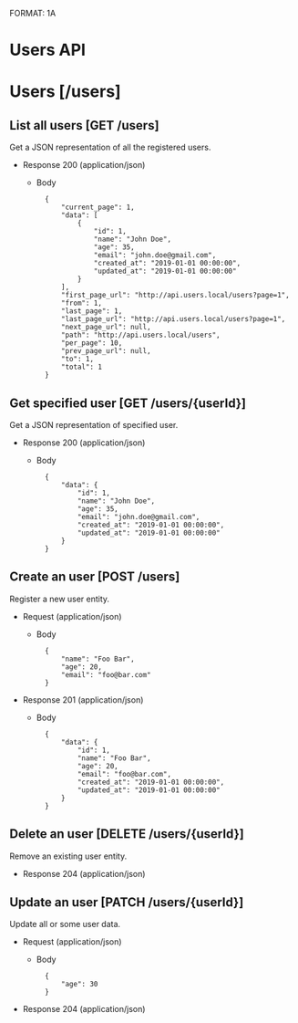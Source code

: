 FORMAT: 1A

# Users API

# Users [/users]

## List all users [GET /users]
Get a JSON representation of all the registered users.

+ Response 200 (application/json)
    + Body

            {
                "current_page": 1,
                "data": [
                    {
                        "id": 1,
                        "name": "John Doe",
                        "age": 35,
                        "email": "john.doe@gmail.com",
                        "created_at": "2019-01-01 00:00:00",
                        "updated_at": "2019-01-01 00:00:00"
                    }
                ],
                "first_page_url": "http://api.users.local/users?page=1",
                "from": 1,
                "last_page": 1,
                "last_page_url": "http://api.users.local/users?page=1",
                "next_page_url": null,
                "path": "http://api.users.local/users",
                "per_page": 10,
                "prev_page_url": null,
                "to": 1,
                "total": 1
            }

## Get specified user [GET /users/{userId}]
Get a JSON representation of specified user.

+ Response 200 (application/json)
    + Body

            {
                "data": {
                    "id": 1,
                    "name": "John Doe",
                    "age": 35,
                    "email": "john.doe@gmail.com",
                    "created_at": "2019-01-01 00:00:00",
                    "updated_at": "2019-01-01 00:00:00"
                }
            }

## Create an user [POST /users]
Register a new user entity.

+ Request (application/json)
    + Body

            {
                "name": "Foo Bar",
                "age": 20,
                "email": "foo@bar.com"
            }

+ Response 201 (application/json)
    + Body

            {
                "data": {
                    "id": 1,
                    "name": "Foo Bar",
                    "age": 20,
                    "email": "foo@bar.com",
                    "created_at": "2019-01-01 00:00:00",
                    "updated_at": "2019-01-01 00:00:00"
                }
            }

## Delete an user [DELETE /users/{userId}]
Remove an existing user entity.

+ Response 204 (application/json)

## Update an user [PATCH /users/{userId}]
Update all or some user data.

+ Request (application/json)
    + Body

            {
                "age": 30
            }

+ Response 204 (application/json)